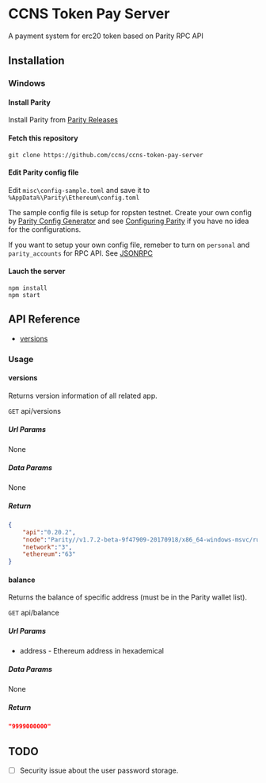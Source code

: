 # CCNS Token Pay Server

A payment system for erc20 token based on Parity RPC API

## Installation

### Windows
#### Install Parity

Install Parity from [Parity Releases](https://github.com/paritytech/parity/releases)

#### Fetch this repository 

```
git clone https://github.com/ccns/ccns-token-pay-server
```

#### Edit Parity config file

Edit `misc\config-sample.toml` and save it to `%AppData%\Parity\Ethereum\config.toml`

The sample config file is setup for ropsten testnet. Create your own config by [Parity Config Generator](https://paritytech.github.io/parity-config-generator/) and see [Configuring Parity](https://github.com/paritytech/parity/wiki/Configuring-Parity) if you have no idea for the configurations.

If you want to setup your own config file, remeber to turn on `personal` and `parity_accounts` for RPC API. See [JSONRPC](https://github.com/paritytech/parity/wiki/JSONRPC)

#### Lauch the server

```
npm install
npm start
```

## API Reference

- [versions](#versions)

### Usage

#### versions

Returns version information of all related app.

`GET` api/versions

##### Url Params

None

##### Data Params

None

##### Return
  
```json
{
	"api":"0.20.2",
	"node":"Parity//v1.7.2-beta-9f47909-20170918/x86_64-windows-msvc/rustc1.19.0",
	"network":"3",
	"ethereum":"63"
}
```

#### balance

Returns the balance of specific address (must be in the Parity wallet list).

`GET` api/balance

##### Url Params

- address - Ethereum address in hexademical 

##### Data Params

None

##### Return
  
```json
"9999000000"
```

## TODO

- [ ] Security issue about the user password storage.